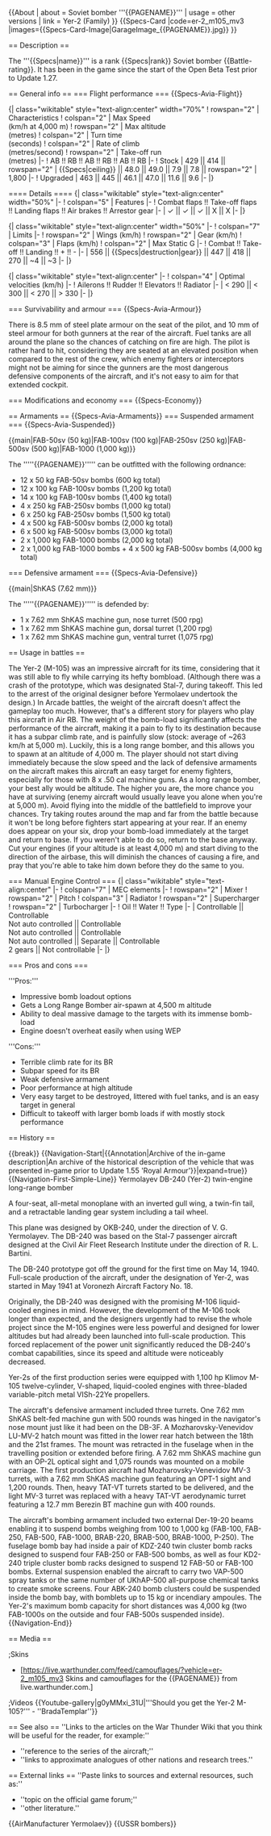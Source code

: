 {{About
| about = Soviet bomber '''{{PAGENAME}}'''
| usage = other versions
| link = Yer-2 (Family)
}}
{{Specs-Card
|code=er-2_m105_mv3
|images={{Specs-Card-Image|GarageImage_{{PAGENAME}}.jpg}}
}}

== Description ==
<!-- ''In the description, the first part should be about the history of and the creation and combat usage of the aircraft, as well as its key features. In the second part, tell the reader about the aircraft in the game. Insert a screenshot of the vehicle, so that if the novice player does not remember the vehicle by name, he will immediately understand what kind of vehicle the article is talking about.'' -->
The '''{{Specs|name}}''' is a rank {{Specs|rank}} Soviet bomber {{Battle-rating}}. It has been in the game since the start of the Open Beta Test prior to Update 1.27.

== General info ==
=== Flight performance ===
{{Specs-Avia-Flight}}
<!-- ''Describe how the aircraft behaves in the air. Speed, manoeuvrability, acceleration and allowable loads - these are the most important characteristics of the vehicle.'' -->

{| class="wikitable" style="text-align:center" width="70%"
! rowspan="2" | Characteristics
! colspan="2" | Max Speed<br>(km/h at 4,000 m)
! rowspan="2" | Max altitude<br>(metres)
! colspan="2" | Turn time<br>(seconds)
! colspan="2" | Rate of climb<br>(metres/second)
! rowspan="2" | Take-off run<br>(metres)
|-
! AB !! RB !! AB !! RB !! AB !! RB
|-
! Stock
| 429 || 414 || rowspan="2" | {{Specs|ceiling}} || 48.0 || 49.0 || 7.9 || 7.8 || rowspan="2" | 1,800
|-
! Upgraded
| 463 || 445 || 46.1 || 47.0 || 11.6 || 9.6
|-
|}

==== Details ====
{| class="wikitable" style="text-align:center" width="50%"
|-
! colspan="5" | Features
|-
! Combat flaps !! Take-off flaps !! Landing flaps !! Air brakes !! Arrestor gear
|-
| ✓ || ✓ || ✓ || X || X     <!-- ✓ -->
|-
|}

{| class="wikitable" style="text-align:center" width="50%"
|-
! colspan="7" | Limits
|-
! rowspan="2" | Wings (km/h)
! rowspan="2" | Gear (km/h)
! colspan="3" | Flaps (km/h)
! colspan="2" | Max Static G
|-
! Combat !! Take-off !! Landing !! + !! -
|-
| 556 <!-- {{Specs|destruction|body}} --> || {{Specs|destruction|gear}} || 447 || 418 || 270 || ~4 || ~3
|-
|}

{| class="wikitable" style="text-align:center"
|-
! colspan="4" | Optimal velocities (km/h)
|-
! Ailerons !! Rudder !! Elevators !! Radiator
|-
| < 290 || < 300 || < 270 || > 330
|-
|}

=== Survivability and armour ===
{{Specs-Avia-Armour}}
<!-- ''Examine the survivability of the aircraft. Note how vulnerable the structure is and how secure the pilot is, whether the fuel tanks are armoured, etc. Describe the armour, if there is any, and also mention the vulnerability of other critical aircraft systems.'' -->

There is 8.5 mm of steel plate armour on the seat of the pilot, and 10 mm of steel armour for both gunners at the rear of the aircraft. Fuel tanks are all around the plane so the chances of catching on fire are high. The pilot is rather hard to hit, considering they are seated at an elevated position when compared to the rest of the crew, which enemy fighters or interceptors might not be aiming for since the gunners are the most dangerous defensive components of the aircraft, and it's not easy to aim for that extended cockpit.

=== Modifications and economy ===
{{Specs-Economy}}

== Armaments ==
{{Specs-Avia-Armaments}}
=== Suspended armament ===
{{Specs-Avia-Suspended}}
<!-- ''Describe the aircraft's suspended armament: additional cannons under the wings, bombs, rockets and torpedoes. This section is especially important for bombers and attackers. If there is no suspended weaponry remove this subsection.'' -->
{{main|FAB-50sv (50 kg)|FAB-100sv (100 kg)|FAB-250sv (250 kg)|FAB-500sv (500 kg)|FAB-1000 (1,000 kg)}}

The '''''{{PAGENAME}}''''' can be outfitted with the following ordnance:

* 12 x 50 kg FAB-50sv bombs (600 kg total)
* 12 x 100 kg FAB-100sv bombs (1,200 kg total)
* 14 x 100 kg FAB-100sv bombs (1,400 kg total)
* 4 x 250 kg FAB-250sv bombs (1,000 kg total)
* 6 x 250 kg FAB-250sv bombs (1,500 kg total)
* 4 x 500 kg FAB-500sv bombs (2,000 kg total)
* 6 x 500 kg FAB-500sv bombs (3,000 kg total)
* 2 x 1,000 kg FAB-1000 bombs (2,000 kg total)
* 2 x 1,000 kg FAB-1000 bombs + 4 x 500 kg FAB-500sv bombs (4,000 kg total)

=== Defensive armament ===
{{Specs-Avia-Defensive}}
<!-- ''Defensive armament with turret machine guns or cannons, crewed by gunners. Examine the number of gunners and what belts or drums are better to use. If defensive weaponry is not available, remove this subsection.'' -->
{{main|ShKAS (7.62 mm)}}

The '''''{{PAGENAME}}''''' is defended by:

* 1 x 7.62 mm ShKAS machine gun, nose turret (500 rpg)
* 1 x 7.62 mm ShKAS machine gun, dorsal turret (1,200 rpg)
* 1 x 7.62 mm ShKAS machine gun, ventral turret (1,075 rpg)

== Usage in battles ==
<!-- ''Describe the tactics of playing in the aircraft, the features of using aircraft in a team and advice on tactics. Refrain from creating a "guide" - do not impose a single point of view, but instead, give the reader food for thought. Examine the most dangerous enemies and give recommendations on fighting them. If necessary, note the specifics of the game in different modes (AB, RB, SB).'' -->
The Yer-2 (M-105) was an impressive aircraft for its time, considering that it was still able to fly while carrying its hefty bombload. (Although there was a crash of the prototype, which was designated Stal-7, during takeoff. This led to the arrest of the original designer before Yermolaev undertook the design.) In Arcade battles, the weight of the aircraft doesn't affect the gameplay too much. However, that's a different story for players who play this aircraft in Air RB. The weight of the bomb-load significantly affects the performance of the aircraft, making it a pain to fly to its destination because it has a subpar climb rate, and is painfully slow (stock: average of ~263 km/h at 5,000 m). Luckily, this is a long range bomber, and this allows you to spawn at an altitude of 4,000 m. The player should not start diving immediately because the slow speed and the lack of defensive armaments on the aircraft makes this aircraft an easy target for enemy fighters, especially for those with 8 x .50 cal machine guns. As a long range bomber, your best ally would be altitude. The higher you are, the more chance you have at surviving (enemy aircraft would usually leave you alone when you're at 5,000 m). Avoid flying into the middle of the battlefield to improve your chances. Try taking routes around the map and far from the battle because it won't be long before fighters start appearing at your rear. If an enemy does appear on your six, drop your bomb-load immediately at the target and return to base. If you weren't able to do so, return to the base anyway. Cut your engines (if your altitude is at least 4,000 m) and start diving to the direction of the airbase, this will diminish the chances of causing a fire, and pray that you're able to take him down before they do the same to you.

=== Manual Engine Control ===
{| class="wikitable" style="text-align:center"
|-
! colspan="7" | MEC elements
|-
! rowspan="2" | Mixer
! rowspan="2" | Pitch
! colspan="3" | Radiator
! rowspan="2" | Supercharger
! rowspan="2" | Turbocharger
|-
! Oil !! Water !! Type
|-
| Controllable || Controllable<br>Not auto controlled || Controllable<br>Not auto controlled || Controllable<br>Not auto controlled || Separate || Controllable<br>2 gears || Not controllable
|-
|}

=== Pros and cons ===
<!-- ''Summarise and briefly evaluate the vehicle in terms of its characteristics and combat effectiveness. Mark its pros and cons in the bulleted list. Try not to use more than 6 points for each of the characteristics. Avoid using categorical definitions such as "bad", "good" and the like - use substitutions with softer forms such as "inadequate" and "effective".'' -->

'''Pros:'''

* Impressive bomb loadout options
* Gets a Long Range Bomber air-spawn at 4,500 m altitude
* Ability to deal massive damage to the targets with its immense bomb-load
* Engine doesn't overheat easily when using WEP

'''Cons:'''

* Terrible climb rate for its BR
* Subpar speed for its BR
* Weak defensive armament
* Poor performance at high altitude
* Very easy target to be destroyed, littered with fuel tanks, and is an easy target in general
* Difficult to takeoff with larger bomb loads if with mostly stock performance

== History ==
<!-- ''Describe the history of the creation and combat usage of the aircraft in more detail than in the introduction. If the historical reference turns out to be too long, take it to a separate article, taking a link to the article about the vehicle and adding a block "/History" (example: <nowiki>https://wiki.warthunder.com/(Vehicle-name)/History</nowiki>) and add a link to it here using the <code>main</code> template. Be sure to reference text and sources by using <code><nowiki><ref></ref></nowiki></code>, as well as adding them at the end of the article with <code><nowiki><references /></nowiki></code>. This section may also include the vehicle's dev blog entry (if applicable) and the in-game encyclopedia description (under <code><nowiki>=== In-game description ===</nowiki></code>, also if applicable).'' -->

{{break}}
{{Navigation-Start|{{Annotation|Archive of the in-game description|An archive of the historical description of the vehicle that was presented in-game prior to Update 1.55 'Royal Armour'}}|expand=true}}
{{Navigation-First-Simple-Line}}
Yermolayev DB-240 (Yer-2) twin-engine long-range bomber

A four-seat, all-metal monoplane with an inverted gull wing, a twin-fin tail, and a retractable landing gear system including a tail wheel.

This plane was designed by OKB-240, under the direction of V. G. Yermolayev. The DB-240 was based on the Stal-7 passenger aircraft designed at the Civil Air Fleet Research Institute under the direction of R. L. Bartini.

The DB-240 prototype got off the ground for the first time on May 14, 1940. Full-scale production of the aircraft, under the designation of Yer-2, was started in May 1941 at Voronezh Aircraft Factory No. 18.

Originally, the DB-240 was designed with the promising M-106 liquid-cooled engines in mind. However, the development of the M-106 took longer than expected, and the designers urgently had to revise the whole project since the M-105 engines were less powerful and designed for lower altitudes but had already been launched into full-scale production. This forced replacement of the power unit significantly reduced the DB-240's combat capabilities, since its speed and altitude were noticeably decreased.

Yer-2s of the first production series were equipped with 1,100 hp Klimov M-105 twelve-cylinder, V-shaped, liquid-cooled engines with three-bladed variable-pitch metal VISh-22Ye propellers.

The aircraft's defensive armament included three turrets. One 7.62 mm ShKAS belt-fed machine gun with 500 rounds was hinged in the navigator's nose mount just like it had been on the DB-3F. A Mozharovsky-Venevidov LU-MV-2 hatch mount was fitted in the lower rear hatch between the 18th and the 21st frames. The mount was retracted in the fuselage when in the travelling position or extended before firing. A 7.62 mm ShKAS machine gun with an OP-2L optical sight and 1,075 rounds was mounted on a mobile carriage. The first production aircraft had Mozharovsky-Venevidov MV-3 turrets, with a 7.62 mm ShKAS machine gun featuring an OPT-1 sight and 1,200 rounds. Then, heavy TAT-VT turrets started to be delivered, and the light MV-3 turret was replaced with a heavy TAT-VT aerodynamic turret featuring a 12.7 mm Berezin BT machine gun with 400 rounds.

The aircraft's bombing armament included two external Der-19-20 beams enabling it to suspend bombs weighing from 100 to 1,000 kg (FAB-100, FAB-250, FAB-500, FAB-1000, BRAB-220, BRAB-500, BRAB-1000, P-250). The fuselage bomb bay had inside a pair of KDZ-240 twin cluster bomb racks designed to suspend four FAB-250 or FAB-500 bombs, as well as four KD2-240 triple cluster bomb racks designed to suspend 12 FAB-50 or FAB-100 bombs. External suspension enabled the aircraft to carry two VAP-500 spray tanks or the same number of UKhAP-500 all-purpose chemical tanks to create smoke screens. Four ABK-240 bomb clusters could be suspended inside the bomb bay, with bomblets up to 15 kg or incendiary ampoules. The Yer-2's maximum bomb capacity for short distances was 4,000 kg (two FAB-1000s on the outside and four FAB-500s suspended inside).
{{Navigation-End}}

== Media ==
<!-- ''Excellent additions to the article would be video guides, screenshots from the game, and photos.'' -->

;Skins
* [https://live.warthunder.com/feed/camouflages/?vehicle=er-2_m105_mv3 Skins and camouflages for the {{PAGENAME}} from live.warthunder.com.]

;Videos
{{Youtube-gallery|g0yMMxi_31U|'''Should you get the Yer-2 M-105?''' - ''BradaTemplar''}}

== See also ==
''Links to the articles on the War Thunder Wiki that you think will be useful for the reader, for example:''
* ''reference to the series of the aircraft;''
* ''links to approximate analogues of other nations and research trees.''

== External links ==
''Paste links to sources and external resources, such as:''
* ''topic on the official game forum;''
* ''other literature.''

{{AirManufacturer Yermolaev}}
{{USSR bombers}}